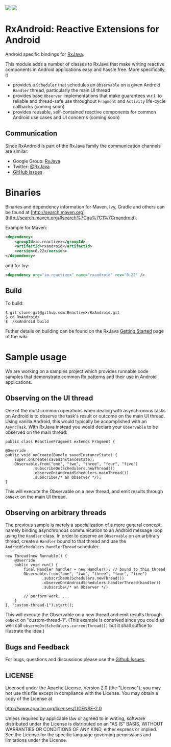 <a href='https://travis-ci.org/ReactiveX/RxAndroid/builds'><img src='https://travis-ci.org/ReactiveX/RxAndroid.svg?branch=0.x'></a>
<a href='http://search.maven.org/#search%7Cga%7C1%7Crxandroid'><img src='http://img.shields.io/maven-central/v/io.reactivex/rxandroid.svg'></a>

# RxAndroid: Reactive Extensions for Android

Android specific bindings for [RxJava](http://github.com/ReactiveX/RxJava).

This module adds a number of classes to RxJava that make writing reactive components in 
Android applications easy and hassle free. More specifically, it

- provides a `Scheduler` that schedules an `Observable` on a given Android `Handler` thread, particularly the main UI thread
- provides base `Observer` implementations that make guarantees w.r.t. to reliable and thread-safe use throughout 
      `Fragment` and `Activity` life-cycle callbacks (coming soon)
- provides reusable, self-contained reactive components for common Android use cases and UI concerns (coming soon)

## Communication

Since RxAndroid is part of the RxJava family the communication channels are similar:

- Google Group: [RxJava](http://groups.google.com/d/forum/rxjava)
- Twitter: [@RxJava](http://twitter.com/RxJava)
- [GitHub Issues](https://github.com/ReactiveX/RxAndroid/issues)

# Binaries

Binaries and dependency information for Maven, Ivy, Gradle and others can be found at [http://search.maven.org](http://search.maven.org/#search%7Cga%7C1%7Crxandroid).

Example for Maven:

```xml
<dependency>
    <groupId>io.reactivex</groupId>
    <artifactId>rxandroid</artifactId>
    <version>0.22</version>
</dependency>
```

and for Ivy:

```xml
<dependency org="io.reactivex" name="rxandroid" rev="0.22" />
```

## Build

To build:

```
$ git clone git@github.com:ReactiveX/RxAndroid.git
$ cd RxAndroid/
$ ./RxAndroid build
```

Futher details on building can be found on the RxJava [Getting Started](https://github.com/ReactiveX/RxJava/wiki/Getting-Started) page of the wiki.


# Sample usage

We are working on a samples project which provides runnable code samples that demonstrate common Rx patterns and
their use in Android applications.

## Observing on the UI thread

One of the most common operations when dealing with asynchronous tasks on Android is to observe the task's
result or outcome on the main UI thread. Using vanilla Android, this would
typically be accomplished with an `AsyncTask`. With RxJava instead you would declare your `Observable`
to be observed on the main thread:

    public class ReactiveFragment extends Fragment {

    @Override
    public void onCreate(Bundle savedInstanceState) {
        super.onCreate(savedInstanceState);
        Observable.from("one", "two", "three", "four", "five")
                .subscribeOn(Schedulers.newThread())
                .observeOn(AndroidSchedulers.mainThread())
                .subscribe(/* an Observer */);
    }
 
This will execute the Observable on a new thread, and emit results through `onNext` on the main UI thread.
   
## Observing on arbitrary threads
The previous sample is merely a specialization of a more general concept, namely binding asynchronous
communication to an Android message loop using the `Handler` class. In order to observe an `Observable`
on an arbitrary thread, create a `Handler` bound to that thread and use the `AndroidSchedulers.handlerThread`
scheduler:

    new Thread(new Runnable() {
        @Override
        public void run() {
            final Handler handler = new Handler(); // bound to this thread
            Observable.from("one", "two", "three", "four", "five")
                    .subscribeOn(Schedulers.newThread())
                    .observeOn(AndroidSchedulers.handlerThread(handler))
                    .subscribe(/* an Observer */)
                    
            // perform work, ...
        }
    }, "custom-thread-1").start();

This will execute the Observable on a new thread and emit results through `onNext` on "custom-thread-1".
(This example is contrived since you could as well call `observeOn(Schedulers.currentThread())` but it
shall suffice to illustrate the idea.)


## Bugs and Feedback

For bugs, questions and discussions please use the [Github Issues](https://github.com/ReactiveX/RxAndroid/issues).


## LICENSE

Licensed under the Apache License, Version 2.0 (the "License");
you may not use this file except in compliance with the License.
You may obtain a copy of the License at

<http://www.apache.org/licenses/LICENSE-2.0>

Unless required by applicable law or agreed to in writing, software
distributed under the License is distributed on an "AS IS" BASIS,
WITHOUT WARRANTIES OR CONDITIONS OF ANY KIND, either express or implied.
See the License for the specific language governing permissions and
limitations under the License.


